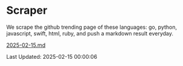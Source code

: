 # Scraper

We scrape the github trending page of these languages: go, python, javascript, swift, html, ruby, and push a markdown result everyday.

[2025-02-15.md](https://github.com/henson/Scraper/blob/master/2025-02-15.md)

Last Updated: 2025-02-15 00:00:06